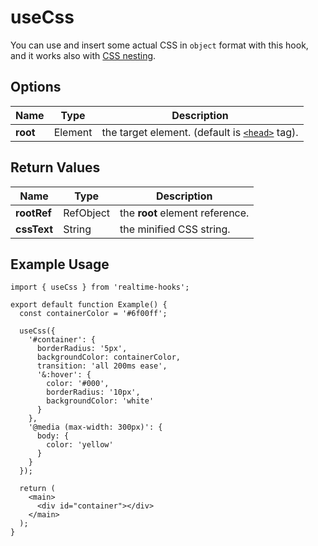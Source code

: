 # useCss

You can use and insert some actual CSS in `object` format with this hook, and it works also with [CSS nesting](https://developer.mozilla.org/en-US/docs/Web/CSS/CSS_nesting/Using_CSS_nesting).

## Options

| Name     | Type    | Description                                                                                                      |
| -------- | ------- | ---------------------------------------------------------------------------------------------------------------- |
| **root** | Element | the target element. (default is [`<head>`](https://developer.mozilla.org/en-US/docs/Web/HTML/Element/head) tag). |

## Return Values

| Name        | Type      | Description                     |
| ----------- | --------- | ------------------------------- |
| **rootRef** | RefObject | the **root** element reference. |
| **cssText** | String    | the minified CSS string.        |

## Example Usage

```tsx
import { useCss } from 'realtime-hooks';

export default function Example() {
  const containerColor = '#6f00ff';

  useCss({
    '#container': {
      borderRadius: '5px',
      backgroundColor: containerColor,
      transition: 'all 200ms ease',
      '&:hover': {
        color: '#000',
        borderRadius: '10px',
        backgroundColor: 'white'
      }
    },
    '@media (max-width: 300px)': {
      body: {
        color: 'yellow'
      }
    }
  });

  return (
    <main>
      <div id="container"></div>
    </main>
  );
}
```
